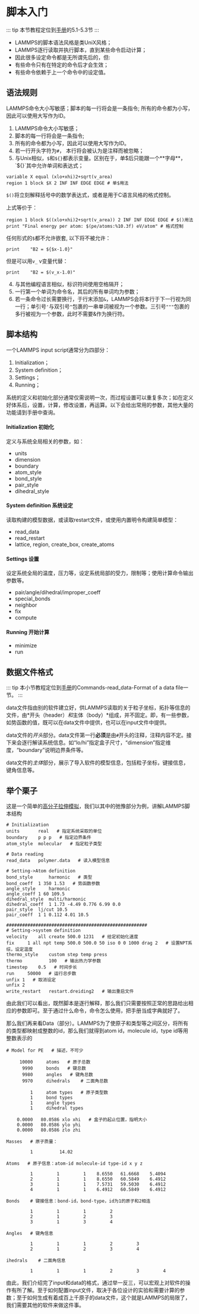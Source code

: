 # 脚本入门

::: tip
本节教程定位到[手册](https://lammps.sandia.gov/doc/Commands_input.html)的5.1-5.3节
:::

* LAMMPS的脚本语法风格是类UniX风格；
* LAMMPS逐行读取并执行脚本，直到某些命令启动计算；
* 因此很多设定命令都是无所谓先后的，但:
* 有些命令只有在特定的命令后才会生效；
* 有些命令依赖于上一个命令中的设定值。

## 语法规则

LAMMPS命令大小写敏感；脚本的每一行将会是一条指令; 所有的命令都为小写，因此可以使用大写作为ID。

1. LAMMPS命令大小写敏感；
2. 脚本的每一行将会是一条指令;
3. 所有的命令都为小写，因此可以使用大写作为ID。
2. 若一行开头字符为`#`， 本行将会被认为是注释而被忽略；
3. 与Unix相似，`$`和`${}`都表示变量。区别在于，单$后只能跟一个**字母**，`${}`其中允许单词和表达式；

```
variable X equal (xlo+xhi)2+sqrt(v_area)
region 1 block $X 2 INF INF EDGE EDGE # 单$用法
```
`$()`将立刻解释括号中的数学表达式，或者是用于C语言风格的格式控制。

上式等价于：
```
region 1 block $((xlo+xhi)2+sqrt(v_area)) 2 INF INF EDGE EDGE # $()用法
print "Final energy per atom: $(pe/atoms:%10.3f) eV/atom" # 格式控制
```

任何形式的`$`都不允许嵌套, 以下将不被允许：

```
print    "B2 = ${$x-1.0}"
```

但是可以用`v_` v变量代替：

```
print    "B2 = $(v_x-1.0)"
```

4. 与其他编程语言相似，标识符间使用空格隔开；
5. 一行第一个单词为命令名，其后的所有单词均为参数；
6. 若一条命令过长需要换行，于行末添加`&`，LAMMPS会将本行于下一行视为同一行；单引号`'`与双引号`"`包裹的一串单词被视为一个参数。三引号`"""`包裹的多行被视为一个参数，此时不需要&作为换行符。

## 脚本结构

一个LAMMPS input script通常分为四部分：

1. Initialization；
2. System definition；
3. Settings；
4. Running；

系统的定义和初始化部分通常仅需说明一次，而过程设置可以重复多次；如在定义好体系后，设置，计算，修改设置，再运算。以下会给出常用的参数，其他大量的功能请到手册中查询。

#### Initialization 初始化

定义与系统全局相关的参数，如：

* units 
* dimension 
* boundary
* atom_style
* bond_style
* pair_style 
* dihedral_style 

#### System definition 系统设定

读取构建的模型数据，或读取restart文件，或使用内置明令构建简单模型：

* read_data
* read_restart
* lattice, region, create_box, create_atoms

#### Settings 设置

设定系统全局的温度，压力等，设定系统局部的受力，限制等；使用计算命令输出参数等。

* pair/angle/dihedral/improper_coeff
* special_bonds
* neighbor
* fix
* compute

#### Running 开始计算

* minimize
* run

## 数据文件格式

::: tip
本小节教程定位到[手册](https://lammps.sandia.gov/doc/read_data.html)的Commands-read_data-Format of a data file一节。
:::

data文件指由别的软件建立好，供LAMMPS读取的关于粒子坐标，拓扑等信息的文件，由*开头（header）*和*主体（body）*组成，并不固定。即，有一些参数，如势函数的值，既可以在data文件中提供，也可以在input文件中提供。

data文件的*开头*部分。data文件第一行**必须**是由`#`开头的注释，注释内容不定。接下来会逐行解读系统信息。如“lo/hi”指定盒子尺寸，“dimension”指定维度，“boundary”说明边界条件等。

data文件的*主体*部分，展示了导入软件的模型信息，包括粒子坐标，键接信息，键角信息等。

## 举个栗子

这是一个简单的[高分子拉伸模拟](https://icme.hpc.msstate.edu/mediawiki/index.php/Deformation_of_Amorphous_Polyethylene.html)，我们以其中的弛豫部分为例，讲解LAMMPS脚本结构

```
# Initialization
units		real   # 指定系统采取的单位
boundary	p p p   # 指定边界条件
atom_style	molecular   # 指定粒子类型

# Data reading
read_data	polymer.data   # 读入模型信息

# Setting->Atom definition
bond_style      harmonic   # 类型
bond_coeff	1 350 1.53   # 势函数参数
angle_style     harmonic  
angle_coeff	1 60 109.5
dihedral_style	multi/harmonic
dihedral_coeff	1 1.73 -4.49 0.776 6.99 0.0
pair_style	lj/cut 10.5
pair_coeff	1 1 0.112 4.01 10.5

#####################################################
# Setting->system definition
velocity 	all create 500.0 1231   # 给定初始化速度
fix		1 all npt temp 500.0 500.0 50 iso 0 0 1000 drag 2   # 设置NPT系综，设定温度
thermo_style	custom step temp press
thermo          100   # 输出热力学参数
timestep	0.5   # 时间步长
run		50000   # 运行总步数
unfix 1   # 取消设定
unfix 2
write_restart 	restart.dreiding2   # 输出重启文件
```

由此我们可以看出，既然脚本是逐行解释，那么我们只需要按照正常的思路给出相应的参数即可。至于通过什么命令，命令怎么使用，把手册当成字典就好了。

那么我们再来看Data（部分）。LAMMPS为了使原子和类型等之间区分，将所有的类型都映射成整数的id，那么我们就得到atom id，molecule id，type id等用整数表示的

```
# Model for PE   # 描述，不可少

     10000     atoms   # 原子总数
      9990     bonds   # 键总数
      9980     angles   # 键角总数
      9970     dihedrals    # 二面角总数

         1     atom types   # 原子类型数
         1     bond types
         1     angle types
         1     dihedral types

    0.0000   80.0586 xlo xhi   # 盒子的起止位置，指明大小
    0.0000   80.0586 ylo yhi
    0.0000   80.0586 zlo zhi

Masses   # 原子质量：

         1          14.02

Atoms   # 原子信息：atom-id molecule-id type-id x y z

         1         1         1    8.6550   61.6668    5.4094
         2         1         1    8.6550   60.5849    6.4912
         3         1         1    7.5731   59.5030    6.4912
         4         1         1    6.4912   60.5849    6.4912

Bonds    # 键接信息：bond-id，bond-type，id为1的原子和2相连

         1         1         1         2
         2         1         2         3
         3         1         3         4

Angles   # 键角信息

         1         1         1         2         3
         2         1         2         3         4

ihedrals    # 二面角信息

         1         1         1         2         3         4
```

由此，我们介绍完了input和data的格式，通过举一反三，可以宏观上对软件的操作有所了解。至于如何配置input文件，取决于各位设计的实验和需要计算的参数；至于如何生成有着成百上千原子的data文件，这个就是LAMMPS的局限了，我们需要其他的软件来做这件事。